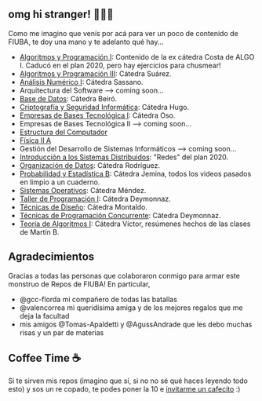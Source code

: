 ## omg hi stranger! 🙋🏻‍♀️

Como me imagino que venís por acá para ver un poco de contenido de FIUBA, te doy una mano y te adelanto qué hay...

- [Algoritmos y Programación I](https://github.com/gcc-cdimatteo/Algoritmos-y-Programacion-I-75.40): Contenido de la ex cátedra Costa de ALGO I. Caducó en el plan 2020, pero hay ejercicios para chusmear!
- [Algoritmos y Programación III](https://github.com/gcc-cdimatteo/Algoritmos-y-Programacion-III-75.07): Cátedra Suárez.
- [Análisis Numérico I](https://github.com/gcc-cdimatteo/Analisis-Numerico-I-75.12): Cátedra Sassano.
- Arquitectura del Software --> coming soon...
- [Base de Datos](https://github.com/gcc-cdimatteo/Base-de-Datos-75.15): Cátedra Beiró.
- [Criptografía y Seguridad Informática](https://github.com/gcc-cdimatteo/Criptografia-y-Seguridad-Informatica): Cátedra Hugo.
- [Empresas de Bases Tecnológica I](https://github.com/gcc-cdimatteo/EBTI-Empresas-de-Base-Tecnologica): Cátedra Oso.
- Empresas de Bases Tecnológica II --> coming soon...
- [Estructura del Computador](https://github.com/gcc-cdimatteo/Estructura-del-Computador-66.70)
- [Física II A](https://github.com/gcc-cdimatteo/Fisica-II-A-62.03)
- Gestión del Desarrollo de Sistemas Informáticos --> coming soon...
- [Introducción a los Sistemas Distribuidos](https://github.com/gcc-cdimatteo/Introduccion-a-los-Sistemas-Distribuidos-75.43): "Redes" del plan 2020.
- [Organización de Datos](https://github.com/gcc-cdimatteo/Organizacion-de-Datos-75.06): Cátedra Rodríguez.
- [Probabilidad y Estadística B](https://github.com/gcc-cdimatteo/Probabilidad-y-Estadistica-61.09): Cátedra Jemina, todos los videos pasados en limpio a un cuaderno.
- [Sistemas Operativos](https://github.com/gcc-cdimatteo/Sistemas-Operativos-75.08): Cátedra Méndez.
- [Taller de Programación I](https://github.com/gcc-cdimatteo/Taller-de-Programacion-I-75.42): Cátedra Deymonnaz.
- [Técnicas de Diseño](https://github.com/gcc-cdimatteo/Tecnicas-de-Diseno-75.10): Cátedra Montaldo.
- [Técnicas de Programación Concurrente](https://github.com/gcc-cdimatteo/Tecnicas-de-Programacion-Concurrente-I-7559): Cátedra Deymonnaz.
- [Teoría de Algoritmos I](https://github.com/gcc-cdimatteo/Teoria-de-Algoritmos-I-75.29): Cátedra Víctor, resúmenes hechos de las clases de Martín B.

## Agradecimientos

Gracias a todas las personas que colaboraron conmigo para armar este monstruo de Repos de FIUBA! En particular,
- @gcc-florda mi compañero de todas las batallas
- @valencorrea mi queridísima amiga y de los mejores regalos que me deja la facultad
- mis amigos @Tomas-Apaldetti y @AgussAndrade que les debo muchas risas y un par de materias

## Coffee Time ☕️

Si te sirven mis repos (imagino que sí, si no no sé qué haces leyendo todo esto) y sos un re copado, te podes poner la 10 e [invitarme un cafecito](https://cafecito.app/gcc-cdimatteo) :)
